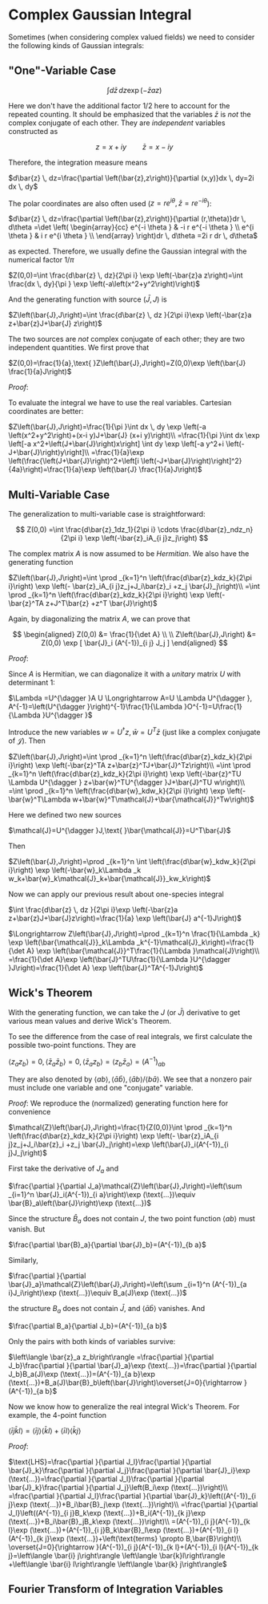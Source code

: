 <style>
    .katex {
        font-size: 1.1em;
    }
    .remark {
        border-radius: 15px;
        padding: 20px;
        background-color: SeaGreen;
        color: White;
    }
    .result {
        border-radius: 15px;
        padding: 20px;
        background-color: DarkSlateBlue;
        color: White;
    }
</style>

# Complex Gaussian Integral

Sometimes (when considering complex valued fields) we need to consider the following kinds of Gaussian integrals:

## "One"-Variable Case

$$
\int d\bar{z} \, dz \exp \left(-\bar{z}a z\right)
$$

Here we don't have the additional factor 1/2 here to account for the repeated counting. It should be emphasized that the variables $\bar{z}$ is *not* the complex conjugate of each other. They are *independent* variables constructed as

$$
z=x+i y \qquad \bar{z}=x-i y
$$

Therefore, the integration measure means

$d\bar{z} \, dz=\frac{\partial \left(\bar{z},z\right)}{\partial (x,y)}dx \, dy=2i dx \, dy$

The polar coordinates are also often used
($z=r e^{i \theta },\bar{z}=r e^{-i \theta }$):

$d\bar{z} \, dz=\frac{\partial \left(\bar{z},z\right)}{\partial (r,\theta)}dr \, d\theta =\det \left(
\begin{array}{cc}
 e^{-i \theta } & -i r e^{-i \theta } \\
 e^{i \theta } & i r e^{i \theta } \\
\end{array}
\right)dr \, d\theta =2i r dr \, d\theta$

as expected. Therefore, we usually define the Gaussian integral with the
numerical factor $1/\pi$

$Z(0,0)=\int \frac{d\bar{z} \, dz}{2\pi i} \exp \left(-\bar{z}a z\right)=\int \frac{dx \, dy}{\pi } \exp \left(-a\left(x^2+y^2\right)\right)$

And the generating function with source $\left(\bar{J},J\right)$ is

$Z\left(\bar{J},J\right)=\int \frac{d\bar{z} \, dz }{2\pi i}\exp \left(-\bar{z}a z+\bar{z}J+\bar{J} z\right)$

The two sources are *not* complex conjugate of each other; they are two
independent quantities. We first prove that

$Z(0,0)=\frac{1}{a},\text{           }Z\left(\bar{J},J\right)=Z(0,0)\exp \left(\bar{J} \frac{1}{a}J\right)$

*Proof*:

To evaluate the integral we have to use the real variables. Cartesian
coordinates are better:

$Z\left(\bar{J},J\right)=\frac{1}{\pi }\int dx \, dy \exp \left(-a \left(x^2+y^2\right)+(x-i y)J+\bar{J} (x+i y)\right)\\
=\frac{1}{\pi }\int dx \exp \left[-a x^2+\left(J+\bar{J}\right)x\right] \int dy \exp \left[-a y^2+i \left(-J+\bar{J}\right)y\right]\\
=\frac{1}{a}\exp \left(\frac{\left(J+\bar{J}\right)^2+\left[i \left(-J+\bar{J}\right)\right]^2}{4a}\right)=\frac{1}{a}\exp \left(\bar{J} \frac{1}{a}J\right)$

## Multi-Variable Case

The generalization to multi-variable case is straightforward:

$$
Z(0,0)
=\int \frac{d\bar{z}_1dz_1}{2\pi i} \cdots 
\frac{d\bar{z}_ndz_n}{2\pi i} 
\exp \left(-\bar{z}_iA_{i j}z_j\right)
$$

The complex matrix $A$ is now assumed to be *Hermitian*. We also have the generating
function

$Z\left(\bar{J},J\right)=\int \prod _{k=1}^n  \left(\frac{d\bar{z}_kdz_k}{2\pi i}\right) \exp \left(- \bar{z}_iA_{i j}z_j+J_i\bar{z}_i +z_j \bar{J}_j\right)\\
=\int \prod _{k=1}^n  \left(\frac{d\bar{z}_kdz_k}{2\pi i}\right) \exp \left(- \bar{z}^TA z+J^T\bar{z} +z^T \bar{J}\right)$

Again, by diagonalizing the matrix $A$, we can prove that

$$
\begin{aligned}
    Z(0,0) &= \frac{1}{\det A}
    \\ \\
    Z\left(\bar{J},J\right)
    &= Z(0,0) \exp [
        \bar{J}_i (A^{-1})_{i j} J_j
    ]
\end{aligned}
$$

*Proof*:

Since $A$ is Hermitian, we can diagonalize it with a *unitary* matrix
$U$ with determinant 1:

$\Lambda =U^{\dagger }A U \Longrightarrow A=U \Lambda  U^{\dagger }, A^{-1}=\left(U^{\dagger }\right)^{-1}\frac{1}{\Lambda }O^{-1}=U\frac{1}{\Lambda
}U^{\dagger }$

Introduce the new variables $w=U^{\dagger }z, \bar{w}=U^T \bar{z}$ (just like a complex conjugate of $\mathcal{J}$). Then

$Z\left(\bar{J},J\right)=\int \prod _{k=1}^n  \left(\frac{d\bar{z}_kdz_k}{2\pi i}\right) \exp \left(-\bar{z}^TA z+\bar{z}^TJ+\bar{J}^Tz\right)\\
=\int \prod _{k=1}^n  \left(\frac{d\bar{z}_kdz_k}{2\pi i}\right) \exp \left(-\bar{z}^TU \Lambda  U^{\dagger } z+\bar{w}^TU^{\dagger }J+\bar{J}^TU
w\right)\\
=\int \prod _{k=1}^n  \left(\frac{d\bar{w}_kdw_k}{2\pi i}\right) \exp \left(-\bar{w}^T\Lambda  w+\bar{w}^T\mathcal{J}+\bar{\mathcal{J}}^Tw\right)$

Here we defined two new sources

$\mathcal{J}=U^{\dagger }J,\text{           }\bar{\mathcal{J}}=U^T\bar{J}$

Then

$Z\left(\bar{J},J\right)=\prod _{k=1}^n \int  \left(\frac{d\bar{w}_kdw_k}{2\pi i}\right) \exp \left(-\bar{w}_k\Lambda _k w_k+\bar{w}_k\mathcal{J}_k+\bar{\mathcal{J}}_kw_k\right)$

Now we can apply our previous result about one-species integral

$\int \frac{d\bar{z} \, dz }{2\pi i}\exp \left(-\bar{z}a z+\bar{z}J+\bar{J}z\right)=\frac{1}{a} \exp \left(\bar{J} a^{-1}J\right)$

$\Longrightarrow Z\left(\bar{J},J\right)=\prod _{k=1}^n  \frac{1}{\Lambda _k} \exp \left(\bar{\mathcal{J}}_k\Lambda _k^{-1}\mathcal{J}_k\right)=\frac{1}{\det
 A} \exp \left(\bar{\mathcal{J}}^T\frac{1}{\Lambda }\mathcal{J}\right)\\
=\frac{1}{\det A}\exp \left(\bar{J}^TU\frac{1}{\Lambda }U^{\dagger }J\right)=\frac{1}{\det A} \exp \left(\bar{J}^TA^{-1}J\right)$

## Wick's Theorem

With the generating function, we can take the $J$ (or $\bar{J}$)
derivative to get various mean values and derive Wick's Theorem.

To see the difference from the case of real integrals, we first
calculate the possible two-point functions. They are

$\left\langle z_a z_b\right\rangle =0, \left\langle \bar{z}_a \bar{z}_b\right\rangle =0, \left\langle \bar{z}_a z_b\right\rangle =\left\langle z_b\bar{z}_a\right\rangle
=(A^{-1})_{a b}$

They are also denoted by
$\langle a b\rangle ,\left\langle \bar{a} \bar{b}\right\rangle ,\left\langle \bar{a} b\right\rangle /\left\langle b \bar{a}\right\rangle$.
We see that a nonzero pair must include one variable and one "conjugate"
variable.

*Proof*: We reproduce the (normalized) generating function here for
convenience

$\mathcal{Z}\left(\bar{J},J\right)=\frac{1}{Z(0,0)}\int \prod _{k=1}^n  \left(\frac{d\bar{z}_kdz_k}{2\pi i}\right) \exp \left(- \bar{z}_iA_{i j}z_j+J_i\bar{z}_i
+z_j \bar{J}_j\right)=\exp \left(\bar{J}_i(A^{-1})_{i j}J_j\right)$

First take the derivative of $J_a$ and

$\frac{\partial }{\partial J_a}\mathcal{Z}\left(\bar{J},J\right)=\left(\sum _{i=1}^n \bar{J}_i(A^{-1})_{i a}\right)\exp (\text{...})\equiv
\bar{B}_a\left(\bar{J}\right)\exp (\text{...})$

Since the structure $\bar{B}_a$ does not contain $J$, the two point
function $\langle a b\rangle$ must vanish. But

$\frac{\partial \bar{B}_a}{\partial \bar{J}_b}=(A^{-1})_{b a}$

Similarly,

$\frac{\partial }{\partial \bar{J}_a}\mathcal{Z}\left(\bar{J},J\right)=\left(\sum _{i=1}^n (A^{-1})_{a i}J_i\right)\exp (\text{...})\equiv
B_a(J)\exp (\text{...})$

the structure $B_a$ does not contain $\bar{J}$, and
$\left\langle \bar{a} \bar{b}\right\rangle$ vanishes. And

$\frac{\partial B_a}{\partial J_b}=(A^{-1})_{a b}$

Only the pairs with both kinds of variables survive:

$\left\langle \bar{z}_a z_b\right\rangle =\frac{\partial }{\partial J_b}\frac{\partial }{\partial \bar{J}_a}\exp (\text{...})=\frac{\partial }{\partial
J_b}B_a(J)\exp (\text{...})=(A^{-1})_{a b}\exp (\text{...})+B_a(J)\bar{B}_b\left(\bar{J}\right)\overset{J=0}{\rightarrow }(A^{-1})_{a
b}$

Now we know how to generalize the real integral Wick's Theorem. For
example, the 4-point function

$\left\langle \bar{i} j \bar{k}l\right\rangle =\left\langle \bar{i} j\right\rangle \left\langle \bar{k}l\right\rangle +\left\langle \bar{i} l\right\rangle
\left\langle \bar{k} j\right\rangle$

*Proof*:

$\text{LHS}=\frac{\partial }{\partial J_l}\frac{\partial }{\partial \bar{J}_k}\frac{\partial }{\partial J_j}\frac{\partial }{\partial \bar{J}_i}\exp
(\text{...})=\frac{\partial }{\partial J_l}\frac{\partial }{\partial \bar{J}_k}\frac{\partial }{\partial J_j}\left(B_i\exp (\text{...})\right)\\
=\frac{\partial }{\partial J_l}\frac{\partial }{\partial \bar{J}_k}\left((A^{-1})_{i j}\exp (\text{...})+B_i\bar{B}_j\exp (\text{...})\right)\\
=\frac{\partial }{\partial J_l}\left((A^{-1})_{i j}B_k\exp (\text{...})+B_i(A^{-1})_{k j}\exp (\text{...})+B_i\bar{B}_jB_k\exp
(\text{...})\right)\\
=(A^{-1})_{i j}(A^{-1})_{k l}\exp (\text{...})+(A^{-1})_{i j}B_k\bar{B}_l\exp (\text{...})+(A^{-1})_{i
l}(A^{-1})_{k j}\exp (\text{...})+\left(\text{terms} \propto B,\bar{B}\right)\\
\overset{J=0}{\rightarrow }(A^{-1})_{i j}(A^{-1})_{k l}+(A^{-1})_{i l}(A^{-1})_{k j}=\left\langle
\bar{i} j\right\rangle \left\langle \bar{k}l\right\rangle +\left\langle \bar{i} l\right\rangle \left\langle \bar{k} j\right\rangle$

## Fourier Transform of Integration Variables

